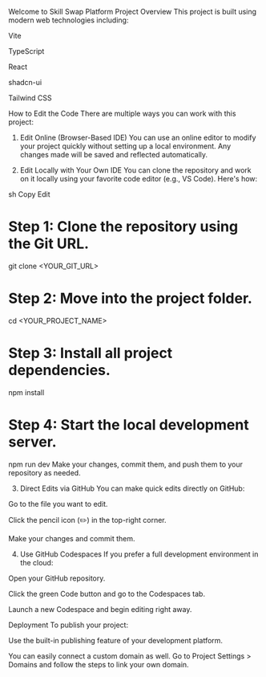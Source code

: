 Welcome to Skill Swap Platform
Project Overview
This project is built using modern web technologies including:

Vite

TypeScript

React

shadcn-ui

Tailwind CSS

How to Edit the Code
There are multiple ways you can work with this project:

1. Edit Online (Browser-Based IDE)
You can use an online editor to modify your project quickly without setting up a local environment. Any changes made will be saved and reflected automatically.

2. Edit Locally with Your Own IDE
You can clone the repository and work on it locally using your favorite code editor (e.g., VS Code). Here's how:

sh
Copy
Edit
# Step 1: Clone the repository using the Git URL.
git clone <YOUR_GIT_URL>

# Step 2: Move into the project folder.
cd <YOUR_PROJECT_NAME>

# Step 3: Install all project dependencies.
npm install

# Step 4: Start the local development server.
npm run dev
Make your changes, commit them, and push them to your repository as needed.

3. Direct Edits via GitHub
You can make quick edits directly on GitHub:

Go to the file you want to edit.

Click the pencil icon (✏️) in the top-right corner.

Make your changes and commit them.

4. Use GitHub Codespaces
If you prefer a full development environment in the cloud:

Open your GitHub repository.

Click the green Code button and go to the Codespaces tab.

Launch a new Codespace and begin editing right away.

Deployment
To publish your project:

Use the built-in publishing feature of your development platform.

You can easily connect a custom domain as well. Go to Project Settings > Domains and follow the steps to link your own domain.
